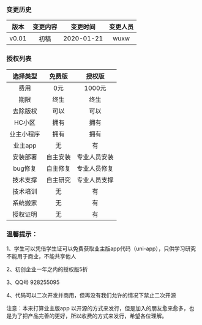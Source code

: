 ### 变更历史
版本|变更内容|变更时间|变更人员
:-: | :-: | :-: | :-:
v0.01|初稿|2020-01-21|wuxw

### 授权列表

选择类型|免费版|授权版
:-: | :-: | :-: 
费用|0元|1000元
期限|终生|终生
去除版权|可以|可以
HC小区|拥有|拥有
业主小程序|拥有|拥有
业主app|无|有
安装部署|自主安装|专业人员安装
bug修复|自主修复|专业人员修复
技术支撑|自主研究|专业人员支撑
技术培训|无|有
系统搬家|无|有
授权证明|无|有


### 温馨提示：

1、学生可以凭借学生证可以免费获取业主版app代码（uni-app），只供学习研究 不能用于商业，不能共享他人

2、初创企业一年之内的授权版5折

3、QQ号 928255095

4、代码可以二次开发并商用，但再没有我们允许的情况下禁止二次开源


注意：本来打算业主版app 以开源的方式来发行，但是加入的朋友愈来愈多，也是为了把产品完善的更好，所以收费的方式来发行，希望各位理解。
